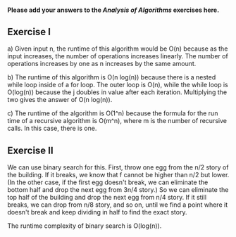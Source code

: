 #### Please add your answers to the ***Analysis of  Algorithms*** exercises here.

## Exercise I

a) Given input n, the runtime of this algorithm would be O(n) because as the input increases, the number of operations increases linearly.
The number of operations increases by one as n increases by the same amount.


b) The runtime of this algorithm is O(n log(n)) because there is a nested while loop inside of a for loop. The outer loop is O(n), while
the while loop is O(log(n)) because the j doubles in value after each iteration. Multiplying the two gives the answer of O(n log(n)).


c) The runtime of the algorithm is O(1^n) because the formula for the run time of a recursive algorithm is O(m^n), where m is the number of
recursive calls. In this case, there is one.

## Exercise II

We can use binary search for this. First, throw one egg from the n/2 story of the building. If it breaks, we know that f cannot be higher than n/2 but lower. 
(In the other case, if the first egg doesn't break, we can eliminate the bottom half and drop the next egg from 3n/4 story.) So we can eliminate the top half of the building and 
drop the next egg from n/4 story. If it still breaks, we can drop from n/8 story, and so on, until we find a point where it doesn't break and keep dividing in 
half to find the exact story.

The runtime complexity of binary search is O(log(n)).


